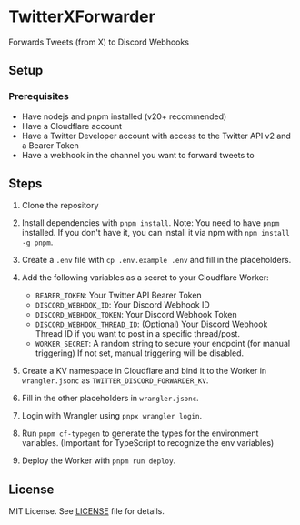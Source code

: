 # TwitterXForwarder

Forwards Tweets (from X) to Discord Webhooks

## Setup

### Prerequisites

- Have nodejs and pnpm installed (v20+ recommended)
- Have a Cloudflare account
- Have a Twitter Developer account with access to the Twitter API v2 and a Bearer Token
- Have a webhook in the channel you want to forward tweets to

## Steps

1. Clone the repository
2. Install dependencies with `pnpm install`.
   Note: You need to have `pnpm` installed. If you don't have it, you can install it via npm with `npm install -g pnpm`.
3. Create a `.env` file with `cp .env.example .env` and fill in the placeholders.

4. Add the following variables as a secret to your Cloudflare Worker:
   - `BEARER_TOKEN`: Your Twitter API Bearer Token
   - `DISCORD_WEBHOOK_ID`: Your Discord Webhook ID
   - `DISCORD_WEBHOOK_TOKEN`: Your Discord Webhook Token
   - `DISCORD_WEBHOOK_THREAD_ID`: (Optional) Your Discord Webhook Thread ID if you want to post in a specific thread/post.
   - `WORKER_SECRET`: A random string to secure your endpoint (for manual triggering) If not set, manual triggering will be disabled.

5. Create a KV namespace in Cloudflare and bind it to the Worker in `wrangler.jsonc` as `TWITTER_DISCORD_FORWARDER_KV`.

6. Fill in the other placeholders in `wrangler.jsonc`.

7. Login with Wrangler using `pnpx wrangler login`.

8. Run `pnpm cf-typegen` to generate the types for the environment variables. (Important for TypeScript to recognize the env variables)

9. Deploy the Worker with `pnpm run deploy`.

## License

MIT License. See [LICENSE](./LICENSE) file for details.
